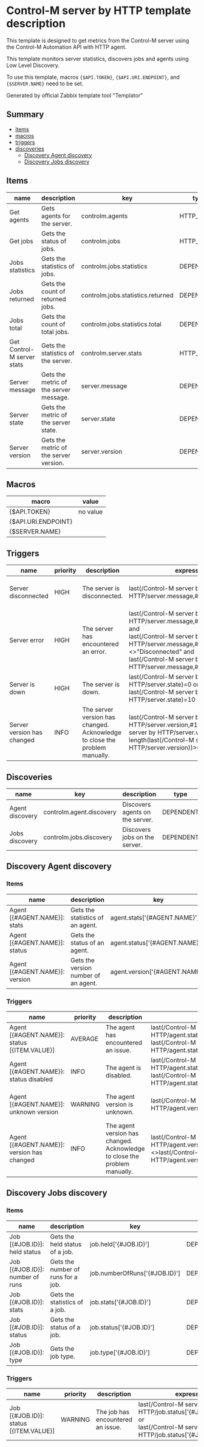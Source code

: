 # Control-M server by HTTP template description

This template is designed to get metrics from the Control-M server using the Control-M Automation API with HTTP agent.

This template monitors server statistics, discovers jobs and agents using Low Level Discovery.

To use this template, macros `{$API.TOKEN}`, `{$API.URI.ENDPOINT}`, and `{$SERVER.NAME}` need to be set.

Generated by official Zabbix template tool "Templator"

## Summary
* [items](#items)
* [macros](#macros)
* [triggers](#triggers)
* [discoveries](#discoveries)
  * [Discovery Agent discovery ](#discovery_agent_discovery)
  * [Discovery Jobs discovery ](#discovery_jobs_discovery)

<a name="items" />

## Items
| name | description | key | type | delay |
| ------------- |------------- |------------- |------------- |------------- |
| Get agents | Gets agents for the server. | controlm.agents | HTTP_AGENT | no delay |
| Get jobs | Gets the status of jobs. | controlm.jobs | HTTP_AGENT | no delay |
| Jobs statistics | Gets the statistics of jobs. | controlm.jobs.statistics | DEPENDENT | 0 |
| Jobs returned | Gets the count of returned jobs. | controlm.jobs.statistics.returned | DEPENDENT | 0 |
| Jobs total | Gets the count of total jobs. | controlm.jobs.statistics.total | DEPENDENT | 0 |
| Get Control-M server stats | Gets the statistics of the server. | controlm.server.stats | HTTP_AGENT | no delay |
| Server message | Gets the metric of the server message. | server.message | DEPENDENT | 0 |
| Server state | Gets the metric of the server state. | server.state | DEPENDENT | 0 |
| Server version | Gets the metric of the server version. | server.version | DEPENDENT | 0 |


<a name="macros" />

## Macros
| macro | value |
| ------------- |------------- |
| {$API.TOKEN} | no value |
| {$API.URI.ENDPOINT} | <set the api uri endpoint here> |
| {$SERVER.NAME} | <set the server name here> |


<a name="triggers" />

## Triggers
| name | priority | description | expression | tags | url |
| ------------- |------------- |------------- |------------- |------------- |------------- |
| Server disconnected | HIGH | The server is disconnected. | last(/Control-M server by HTTP/server.message,#1)="Disconnected" | [{"tag": "scope", "value": "availability"}] | no url |
| Server error | HIGH | The server has encountered an error. | last(/Control-M server by HTTP/server.message,#1)<>"Connected" and<br>last(/Control-M server by HTTP/server.message,#1)<>"Disconnected" and<br>last(/Control-M server by HTTP/server.message,#1)<>"" | [{"tag": "scope", "value": "availability"}] | no url |
| Server is down | HIGH | The server is down. | last(/Control-M server by HTTP/server.state)=0 or<br>last(/Control-M server by HTTP/server.state)=10 | [{"tag": "scope", "value": "availability"}] | no url |
| Server version has changed | INFO | The server version has changed. Acknowledge to close the problem manually. | last(/Control-M server by HTTP/server.version,#1)<>last(/Control-M server by HTTP/server.version,#2) and<br>length(last(/Control-M server by HTTP/server.version))>0 | [{"tag": "scope", "value": "notice"}] | no url |


<a name="discoveries" />

## Discoveries
| name | key | description | type | lifetime | delay |
| ------------- |------------- |------------- |------------- |------------- |------------- |
| Agent discovery | controlm.agent.discovery | Discovers agents on the server. | DEPENDENT | no lifetime | 0 |
| Jobs discovery | controlm.jobs.discovery | Discovers jobs on the server. | DEPENDENT | 1d | 0 |


<a name="discovery_agent_discovery" />

## Discovery Agent discovery

### Items

| name | description | key | type |
| ------------- |------------- |------------- |------------- |
| Agent [{#AGENT.NAME}]: stats | Gets the statistics of an agent. | agent.stats['{#AGENT.NAME}'] | DEPENDENT |
| Agent [{#AGENT.NAME}]: status | Gets the status of an agent. | agent.status['{#AGENT.NAME}'] | DEPENDENT |
| Agent [{#AGENT.NAME}]: version | Gets the version number of an agent. | agent.version['{#AGENT.NAME}'] | DEPENDENT |


### Triggers

| name | priority | description | expression | tags | url |
| ------------- |------------- |------------- |------------- |------------- |------------- |
| Agent [{#AGENT.NAME}]: status [{ITEM.VALUE}] | AVERAGE | The agent has encountered an issue. | last(/Control-M server by HTTP/agent.status['{#AGENT.NAME}'],#1)=1 or<br>last(/Control-M server by HTTP/agent.status['{#AGENT.NAME}'],#1)=10 | [{"tag": "scope", "value": "availability"}] | no url |
| Agent [{#AGENT.NAME}}: status disabled | INFO | The agent is disabled. | last(/Control-M server by HTTP/agent.status['{#AGENT.NAME}'],#1)=2 or<br>last(/Control-M server by HTTP/agent.status['{#AGENT.NAME}'],#1)=3 | [{"tag": "scope", "value": "availability"}] | no url |
| Agent [{#AGENT.NAME}]: unknown version | WARNING | The agent version is unknown. | last(/Control-M server by HTTP/agent.version['{#AGENT.NAME}'],#1)="Unknown" | [{"tag": "scope", "value": "notice"}] | no url |
| Agent [{#AGENT.NAME}]: version has changed | INFO | The agent version has changed. Acknowledge to close the problem manually. | last(/Control-M server by HTTP/agent.version['{#AGENT.NAME}'],#1)<>last(/Control-M server by HTTP/agent.version['{#AGENT.NAME}'],#2) | [{"tag": "scope", "value": "notice"}] | no url |


<a name="discovery_jobs_discovery" />

## Discovery Jobs discovery

### Items

| name | description | key | type |
| ------------- |------------- |------------- |------------- |
| Job [{#JOB.ID}]: held status | Gets the held status of a job. | job.held['{#JOB.ID}'] | DEPENDENT |
| Job [{#JOB.ID}]: number of runs | Gets the number of runs for a job. | job.numberOfRuns['{#JOB.ID}'] | DEPENDENT |
| Job [{#JOB.ID}]: stats | Gets the statistics of a job. | job.stats['{#JOB.ID}'] | DEPENDENT |
| Job [{#JOB.ID}]: status | Gets the status of a job. | job.status['{#JOB.ID}'] | DEPENDENT |
| Job [{#JOB.ID}]: type | Gets the job type. | job.type['{#JOB.ID}'] | DEPENDENT |


### Triggers

| name | priority | description | expression | tags | url |
| ------------- |------------- |------------- |------------- |------------- |------------- |
| Job [{#JOB.ID}]: status [{ITEM.VALUE}] | WARNING | The job has encountered an issue. | last(/Control-M server by HTTP/job.status['{#JOB.ID}'],#1)=1 or<br>last(/Control-M server by HTTP/job.status['{#JOB.ID}'],#1)=10 | [{"tag": "scope", "value": "availability"}] | no url |


